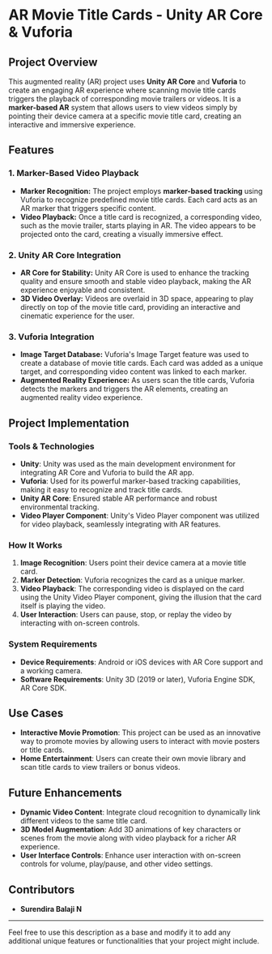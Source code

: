 # AR Movie Title Cards - Unity AR Core & Vuforia

## Project Overview

This augmented reality (AR) project uses **Unity AR Core** and **Vuforia** to create an engaging AR experience where scanning movie title cards triggers the playback of corresponding movie trailers or videos. It is a **marker-based AR** system that allows users to view videos simply by pointing their device camera at a specific movie title card, creating an interactive and immersive experience.

## Features

### 1. Marker-Based Video Playback
- **Marker Recognition:** The project employs **marker-based tracking** using Vuforia to recognize predefined movie title cards. Each card acts as an AR marker that triggers specific content.
- **Video Playback:** Once a title card is recognized, a corresponding video, such as the movie trailer, starts playing in AR. The video appears to be projected onto the card, creating a visually immersive effect.

### 2. Unity AR Core Integration
- **AR Core for Stability:** Unity AR Core is used to enhance the tracking quality and ensure smooth and stable video playback, making the AR experience enjoyable and consistent.
- **3D Video Overlay:** Videos are overlaid in 3D space, appearing to play directly on top of the movie title card, providing an interactive and cinematic experience for the user.

### 3. Vuforia Integration
- **Image Target Database:** Vuforia's Image Target feature was used to create a database of movie title cards. Each card was added as a unique target, and corresponding video content was linked to each marker.
- **Augmented Reality Experience:** As users scan the title cards, Vuforia detects the markers and triggers the AR elements, creating an augmented reality video experience.

## Project Implementation

### Tools & Technologies
- **Unity**: Unity was used as the main development environment for integrating AR Core and Vuforia to build the AR app.
- **Vuforia**: Used for its powerful marker-based tracking capabilities, making it easy to recognize and track title cards.
- **Unity AR Core**: Ensured stable AR performance and robust environmental tracking.
- **Video Player Component**: Unity's Video Player component was utilized for video playback, seamlessly integrating with AR features.

### How It Works
1. **Image Recognition**: Users point their device camera at a movie title card.
2. **Marker Detection**: Vuforia recognizes the card as a unique marker.
3. **Video Playback**: The corresponding video is displayed on the card using the Unity Video Player component, giving the illusion that the card itself is playing the video.
4. **User Interaction**: Users can pause, stop, or replay the video by interacting with on-screen controls.

### System Requirements
- **Device Requirements**: Android or iOS devices with AR Core support and a working camera.
- **Software Requirements**: Unity 3D (2019 or later), Vuforia Engine SDK, AR Core SDK.

## Use Cases
- **Interactive Movie Promotion**: This project can be used as an innovative way to promote movies by allowing users to interact with movie posters or title cards.
- **Home Entertainment**: Users can create their own movie library and scan title cards to view trailers or bonus videos.

## Future Enhancements
- **Dynamic Video Content**: Integrate cloud recognition to dynamically link different videos to the same title card.
- **3D Model Augmentation**: Add 3D animations of key characters or scenes from the movie along with video playback for a richer AR experience.
- **User Interface Controls**: Enhance user interaction with on-screen controls for volume, play/pause, and other video settings.

## Contributors
- **Surendira Balaji N**

---

Feel free to use this description as a base and modify it to add any additional unique features or functionalities that your project might include.
